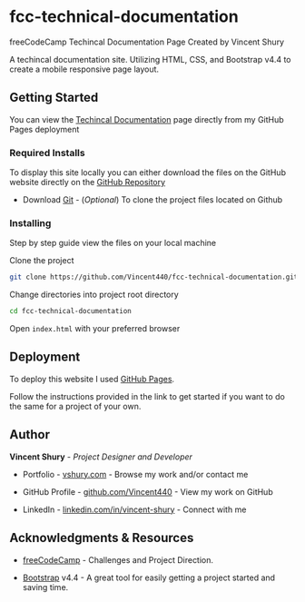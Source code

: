 # fcc-technical-documentation

freeCodeCamp Techincal Documentation Page Created by Vincent Shury

A techincal documentation site.
Utilizing HTML, CSS, and Bootstrap v4.4 to create a mobile responsive page layout.

<!--Main Screenshot or image of project -->

## Getting Started

You can view the [Techincal Documentation](http://www.vshury.com/fcc-technical-documentation/) page directly from my GitHub Pages deployment

### **Required Installs**

To display this site locally you can either download the files on the GitHub website directly on the [GitHub Repository](https://github.com/Vincent440/fcc-technical-documentation)

* Download [Git](https://git-scm.com/) - (*Optional*) To clone the project files located on Github

### Installing

Step by step guide view the files on your local machine

Clone the project

```bash
git clone https://github.com/Vincent440/fcc-technical-documentation.git
```

Change directories into project root directory

```bash
cd fcc-technical-documentation
```

Open `index.html` with your preferred browser

<!-- ![Image of site/app]() -->

## Deployment

To deploy this website I used [GitHub Pages](https://help.github.com/en/github/working-with-github-pages/getting-started-with-github-pages).

Follow the instructions provided in the link to get started if you want to do the same for a project of your own.

## Author

**Vincent Shury** - *Project Designer and Developer*

* Portfolio - [vshury.com](https://www.vshury.com) - Browse my work and/or contact me

* GitHub Profile - [github.com/Vincent440](https://github.com/Vincent440) - View my work on GitHub

* LinkedIn - [linkedin.com/in/vincent-shury](https://www.linkedin.com/in/vincent-shury/) - Connect with me

<!-- ## License

This project is licensed under the MIT License - see the [LICENSE.md](LICENSE.md) file for details -->

## Acknowledgments & Resources

* [freeCodeCamp](https://www.freecodecamp.org/) - Challenges and Project Direction.

* [Bootstrap](https://getbootstrap.com/) v4.4 - A great tool for easily getting a project started and saving time.

